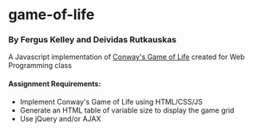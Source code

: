 # game-of-life
### By Fergus Kelley and Deividas Rutkauskas
A Javascript implementation of [Conway's Game of Life](https://en.wikipedia.org/wiki/Conway%27s_Game_of_Life) created for Web Programming class

#### Assignment Requirements:
* Implement Conway's Game of Life using HTML/CSS/JS
* Generate an HTML table of variable size to display the game grid
* Use jQuery and/or AJAX
